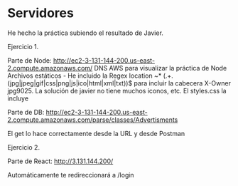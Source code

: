 # Servidores
He hecho la práctica subiendo el resultado de Javier.

Ejercicio 1. 

Parte de Node:
http://ec2-3-131-144-200.us-east-2.compute.amazonaws.com/ 
DNS AWS para visualizar la práctica de Node
Archivos estáticos - He incluido la Regex location ~* (.+\.(jpg|jpeg|gif|css|png|js|ico|html|xml|txt))$ para incluir la cabecera X-Owner jpg9025.
La solución de javier no tiene muchos iconos, etc. El styles.css la incluye

Parte de DB:
http://ec2-3-131-144-200.us-east-2.compute.amazonaws.com/parse/classes/Advertisments

El get lo hace correctamente desde la URL y desde Postman 


Ejercicio 2.

Parte de React:
http://3.131.144.200/

Automáticamente te redireccionará a /login

